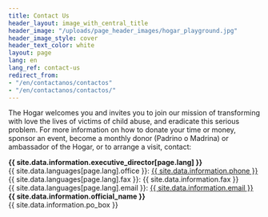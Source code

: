 ```yaml
---
title: Contact Us
header_layout: image_with_central_title
header_image: "/uploads/page_header_images/hogar_playground.jpg"
header_image_style: cover
header_text_color: white
layout: page
lang: en
lang_ref: contact-us
redirect_from:
- "/en/contactanos/contactos"
- "/en/contactanos/contactos/"
---
```


The Hogar welcomes you and invites you to join our mission of transforming with love the lives of victims of child abuse, and eradicate this serious problem. For more information on how to donate your time or money, sponsor an event, become a monthly donor (Padrino o Madrina) or ambassador of the Hogar, or to arrange a visit, contact:

<div class="is-size-4 is-cursive">
<b>
{{ site.data.information.executive_director[page.lang] }}
</b>
</div>
<div>
{{ site.data.languages[page.lang].office }}: <a href="tel:{{ site.data.information.phone }}">{{ site.data.information.phone }}</a>
</div>
<div>
{{ site.data.languages[page.lang].fax }}: {{ site.data.information.fax }}
</div>
<div>
{{ site.data.languages[page.lang].email }}: <a href="mailto:{{ site.data.information.email }}">{{ site.data.information.email }}</a>
</div>

<div class="mt-1 is-size-4 is-cursive">
<b>
{{ site.data.information.official_name }}
</b>
</div>
<div>
{{ site.data.information.po_box }}
</div>
